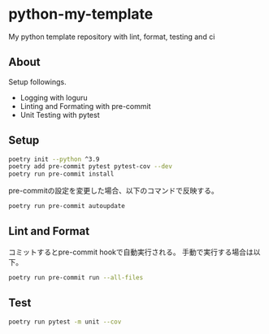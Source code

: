 # python-my-template
My python template repository with lint, format, testing and ci

## About

Setup followings.

- Logging with loguru
- Linting and Formating with pre-commit
- Unit Testing with pytest

## Setup

```bash
poetry init --python ^3.9
poetry add pre-commit pytest pytest-cov --dev
poetry run pre-commit install
```

pre-commitの設定を変更した場合、以下のコマンドで反映する。

```bash
poetry run pre-commit autoupdate
```


## Lint and Format

コミットするとpre-commit hookで自動実行される。
手動で実行する場合は以下。

```bash
poetry run pre-commit run --all-files
```

## Test

```bash
poetry run pytest -m unit --cov
```
